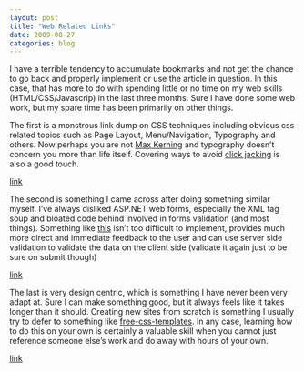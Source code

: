 ```yaml
---
layout: post
title: "Web Related Links"
date: 2009-08-27
categories: blog
---
```


I have a terrible tendency to accumulate bookmarks and not get the chance to go back and properly implement or use the article in question. In this case, that has more to do with spending little or no time on my web skills (HTML/CSS/Javascrip) in the last three months. Sure I have done some web work, but my spare time has been primarily on other things.

The first is a monstrous link dump on CSS techniques including obvious css related topics such as Page Layout, Menu/Navigation, Typography and others. Now perhaps you are not [Max Kerning](http://www.maxkerning.com/) and typography doesn’t concern you more than life itself. Covering ways to avoid [click jacking](http://en.wikipedia.org/wiki/Clickjacking) is also a good touch.

[link](http://www.smashingmagazine.com/2009/07/20/50-new-css-techniques-for-your-next-web-design/)

The second is something I came across after doing something similar myself. I’ve always disliked ASP.NET web forms, especially the XML tag soup and bloated code behind involved in forms validation (and most things). Something like [this](http://www.position-relative.net/creation/formValidator/) isn’t too difficult to implement, provides much more direct and immediate feedback to the user and can use server side validation to validate the data on the client side (validate it again just to be sure on submit though)

[link](http://www.position-absolute.com/articles/jquery-form-validator-because-form-validation-is-a-mess/)

The last is very design centric, which is something I have never been very adapt at. Sure I can make something good, but it always feels like it takes longer than it should. Creating new sites from scratch is something I usually try to defer to something like [free-css-templates](http://www.freecsstemplates.org/). In any case, learning how to do this on your own is certainly a valuable skill when you cannot just reference someone else’s work and do away with hours of your own.

[link](http://sixrevisions.com/tutorials/web-development-tutorials/coding-a-clean-illustrative-web-design-from-scratch/)
